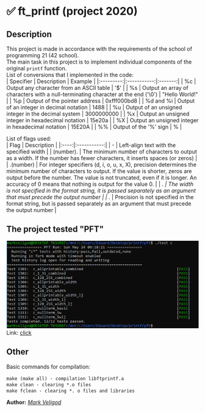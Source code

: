 # :white_check_mark: ft_printf (project 2020)  
## Description  
This project is made in accordance with the requirements of the school of programming 21 (42 school).  
The main task in this project is to implement individual components of the original `printf` function.  
List of conversions that I implemented in the code:  
| Specifier | Description | Example |
|:---------:|:-----------:|:-------:|
| %с | Output any character from an ASCII table | '$' |
| %s | Output an array of characters with a null-terminating character at the end ('\0') | "Hello World!" |
| %p | Output of the pointer address | 0xfff000bd8 |
| %d and %i | Output of an integer in decimal notation | 1488 |
| %u | Output of an unsigned integer in the decimal system | 3000000000 |
| %x | Output an unsigned integer in hexadecimal notation | 15e20a |
| %X | Output an unsigned integer in hexadecimal notation | 15E20A |
| %% | Output of the '%' sign | % |  

List of flags used:  
| Flag | Description |
|:----:|:-----------:|
| - | Left-align text with the specified width |
| (number). | The minimum number of characters to output as a width. If the number has fewer characters, it inserts spaces (or zeros) |
| .(number) | For integer specifiers (d, i, o, u, x, X), precision determines the minimum number of characters to output. If the value is shorter, zeros are output before the number. The value is not truncated, even if it is longer. An accuracy of 0 means that nothing is output for the value 0. |
| *. | The width is not specified in the format string, it is passed separately as an argument that must precede the output number |
| .* | Precision is not specified in the format string, but is passed separately as an argument that must precede the output number |  

## The project tested "PFT"  
![](https://github.com/markveligod/ft_printf/raw/master/img/1.png)  
Link: [click](https://github.com/gavinfielder/pft)  

## Other
Basic commands for compilation:
```
make (make all) - compilation libftprintf.a
make clean - clearing *.o files  
make fclean - clearing *. o files and libraries  
```
  
**Author:** *[Mark Veligod](https://github.com/markveligod)* 
